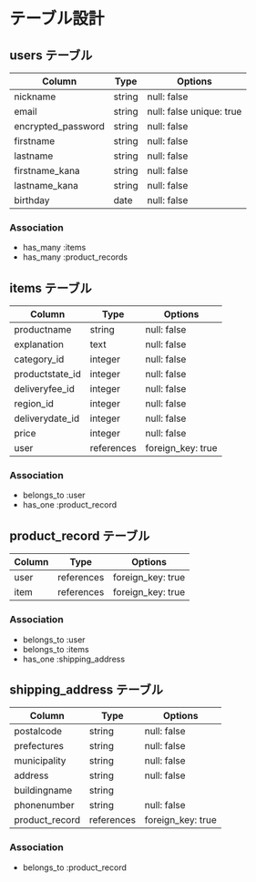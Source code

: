 # テーブル設計

## users テーブル

| Column             | Type   | Options                    |
| ------------------ | ------ | ---------------------------|
| nickname           | string | null: false                |
| email              | string | null: false  unique: true  |
| encrypted_password | string | null: false                |
| firstname          | string | null: false                |
| lastname           | string | null: false                |
| firstname_kana     | string | null: false                |
| lastname_kana      | string | null: false                |
| birthday           | date   | null: false                |


### Association

- has_many :items
- has_many :product_records







## items テーブル

| Column            | Type        | Options                        |
| ------------------| ----------- | -----------------------------  |
| productname      | string      | null: false                    |
| explanation       | text        | null: false                    |
| category_id       | integer     | null: false                    |
| productstate_id   | integer     | null: false                    | 
| deliveryfee_id    | integer     | null: false                    |
| region_id         | integer     | null: false                    |
| deliverydate_id   | integer     | null: false                    |
| price             | integer     | null: false                    |
| user              | references  | foreign_key: true              |




### Association

- belongs_to :user
- has_one    :product_record







## product_record テーブル

| Column             | Type       | Options                        |
| -------------------| ---------- | ------------------------------ |
| user               | references | foreign_key: true              |
| item               | references | foreign_key: true              |

### Association

- belongs_to :user
- belongs_to :items
- has_one    :shipping_address





## shipping_address テーブル

| Column             | Type       | Options                        |
| -------------------| -----------| -----------------------------  |
| postalcode         | string     | null: false                    |
| prefectures        | string     | null: false                    |
| municipality       | string     | null: false                    |
| address            | string     | null: false                    | 
| buildingname       | string     |                                |
| phonenumber        | string     | null: false                    |
| product_record     | references | foreign_key: true              |


### Association

- belongs_to :product_record